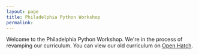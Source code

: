 ```yaml
---
layout: page
title: Philadelphia Python Workshop
permalink: 
---
```




Welcome to the Philadelphia Python Workshop.
We're in the process of revamping our curriculum.  You can view our old curriculum on [Open Hatch](https://openhatch.org/wiki/Philadelphia_Python_Workshop).